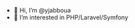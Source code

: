 - 👋 Hi, I’m @yjabboua
- 👀 I’m interested in PHP/Laravel/Symfony

<!---
yjabboua/yjabboua is a ✨ special ✨ repository because its `README.md` (this file) appears on your GitHub profile.
You can click the Preview link to take a look at your changes.
--->
